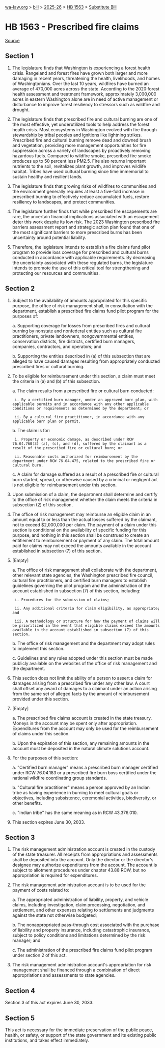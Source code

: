 [wa-law.org](/) > [bill](/bill/) > [2025-26](/bill/2025-26/) > [HB 1563](/bill/2025-26/hb/1563/) > [Substitute Bill](/bill/2025-26/hb/1563/S/)

# HB 1563 - Prescribed fire claims

[Source](http://lawfilesext.leg.wa.gov/biennium/2025-26/Pdf/Bills/House%20Bills/1563-S.pdf)

## Section 1
1. The legislature finds that Washington is experiencing a forest health crisis. Rangeland and forest fires have grown both larger and more damaging in recent years, threatening the health, livelihoods, and homes of Washingtonians. Over the last 10 years, wildfires have burned an average of 470,000 acres across the state. According to the 2020 forest health assessment and treatment framework, approximately 3,000,000 acres in eastern Washington alone are in need of active management or disturbance to improve forest resiliency to stressors such as wildfire and drought.

2. The legislature finds that prescribed fire and cultural burning are one of the most effective, yet underutilized tools to help address the forest health crisis. Most ecosystems in Washington evolved with fire through stewardship by tribal peoples and ignitions like lightning strikes. Prescribed fire and cultural burning remove dead and downed brush and vegetation, providing more management opportunities for fire suppression across a variety of landscapes by proactively removing hazardous fuels. Compared to wildfire smoke, prescribed fire smoke produces up to 50 percent less PM2.5. Fire also returns important nutrients to the soil, revitalizes plant growth, and improves wildlife habitat. Tribes have used cultural burning since time immemorial to sustain healthy and resilient lands.

3. The legislature finds that growing risks of wildfires to communities and the environment generally requires at least a five-fold increase in prescribed burning to effectively reduce accumulated fuels, restore resiliency to landscapes, and protect communities.

4. The legislature further finds that while prescribed fire escapements are rare, the uncertain financial implications associated with an escapement deter this work despite its low risk. The 2023 Washington prescribed fire barriers assessment report and strategic action plan found that one of the most significant barriers to more prescribed burns has been uncertainty around potential liability.

5. Therefore, the legislature intends to establish a fire claims fund pilot program to provide loss coverage for prescribed and cultural burns conducted in accordance with applicable requirements. By decreasing the uncertainty associated with these regulated burns, the legislature intends to promote the use of this critical tool for strengthening and protecting our resources and communities.

## Section 2
1. Subject to the availability of amounts appropriated for this specific purpose, the office of risk management shall, in consultation with the department, establish a prescribed fire claims fund pilot program for the purposes of:

    a. Supporting coverage for losses from prescribed fires and cultural burning by nonstate and nonfederal entities such as cultural fire practitioners, private landowners, nongovernmental entities, conservation districts, fire districts, certified burn managers, companies, contractors, and operators; and

    b. Supporting the entities described in (a) of this subsection that are alleged to have caused damages resulting from appropriately conducted prescribed fires or cultural burning.

2. To be eligible for reimbursement under this section, a claim must meet the criteria in (a) and (b) of this subsection.

    a. The claim results from a prescribed fire or cultural burn conducted:

        i. By a certified burn manager, under an approved burn plan, with applicable permits and in accordance with any other applicable conditions or requirements as determined by the department; or

        ii. By a cultural fire practitioner, in accordance with any applicable burn plan or permit.

    b. The claim is for:

        i. Property or economic damage, as described under RCW 76.04.760(3) (a), (c), and (d), suffered by the claimant as a result of the prescribed fire or cultural burn; or

        ii. Reasonable costs authorized for reimbursement by the department under RCW 76.04.475, related to the prescribed fire or cultural burn.

    c. A claim for damage suffered as a result of a prescribed fire or cultural burn started, spread, or otherwise caused by a criminal or negligent act is not eligible for reimbursement under this section.

3. Upon submission of a claim, the department shall determine and certify to the office of risk management whether the claim meets the criteria in subsection (2) of this section.

4. The office of risk management may reimburse an eligible claim in an amount equal to or less than the actual losses suffered by the claimant, not to exceed $2,000,000 per claim. The payment of a claim under this section is conditional on the availability of specific funding for this purpose, and nothing in this section shall be construed to create an entitlement to reimbursement or payment of any claim. The total amount paid for claims may not exceed the amounts available in the account established in subsection (7) of this section.

5. [Empty]

    a. The office of risk management shall collaborate with the department, other relevant state agencies, the Washington prescribed fire council, cultural fire practitioners, and certified burn managers to establish guidelines governing the pilot program and the administration of the account established in subsection (7) of this section, including:

        i. Procedures for the submission of claims;

        ii. Any additional criteria for claim eligibility, as appropriate; and

        iii. A methodology or structure for how the payment of claims will be prioritized in the event that eligible claims exceed the amounts available in the account established in subsection (7) of this section.

    b. The office of risk management and the department may adopt rules to implement this section.

    c. Guidelines and any rules adopted under this section must be made publicly available on the websites of the office of risk management and the department.

6. This section does not limit the ability of a person to assert a claim for damages arising from a prescribed fire under any other law. A court shall offset any award of damages to a claimant under an action arising from the same set of alleged facts by the amount of reimbursement provided under this section.

7. [Empty]

    a. The prescribed fire claims account is created in the state treasury. Moneys in the account may be spent only after appropriation. Expenditures from the account may only be used for the reimbursement of claims under this section.

    b. Upon the expiration of this section, any remaining amounts in the account must be deposited in the natural climate solutions account.

8. For the purposes of this section:

    a. "Certified burn manager" means a prescribed burn manager certified under RCW 76.04.183 or a prescribed fire burn boss certified under the national wildfire coordinating group standards.

    b. "Cultural fire practitioner" means a person approved by an Indian tribe as having experience in burning to meet cultural goals or objectives, including subsistence, ceremonial activities, biodiversity, or other benefits.

    c. "Indian tribe" has the same meaning as in RCW 43.376.010.

9. This section expires June 30, 2033.

## Section 3
1. The risk management administration account is created in the custody of the state treasurer. All receipts from appropriations and assessments shall be deposited into the account. Only the director or the director's designee may authorize expenditures from the account. The account is subject to allotment procedures under chapter 43.88 RCW, but no appropriation is required for expenditures.

2. The risk management administration account is to be used for the payment of costs related to:

    a. The appropriated administration of liability, property, and vehicle claims, including investigation, claim processing, negotiation, and settlement, and other expenses relating to settlements and judgments against the state not otherwise budgeted;

    b. The nonappropriated pass-through cost associated with the purchase of liability and property insurance, including catastrophic insurance, subject to policy conditions and limitations determined by the risk manager; and

    c. The administration of the prescribed fire claims fund pilot program under section 2 of this act.

3. The risk management administration account's appropriation for risk management shall be financed through a combination of direct appropriations and assessments to state agencies.

## Section 4
Section 3 of this act expires June 30, 2033.

## Section 5
This act is necessary for the immediate preservation of the public peace, health, or safety, or support of the state government and its existing public institutions, and takes effect immediately.
